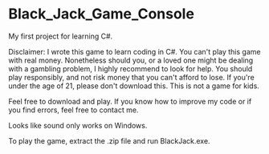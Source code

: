 # Black_Jack_Game_Console
My first project for learning C#.

Disclaimer: I wrote this game to learn coding in C#. You can't play this game with real money. Nonetheless should you, or a loved one might be dealing with a gambling problem, I highly recommend to look for help. You should play responsibly, and not risk money that you can't afford to lose. If you're under the age of 21, please don't download this. This is not a game for kids.

Feel free to download and play. If you know how to improve my code or if you find errors, feel free to contact me.

Looks like sound only works on Windows.

To play the game, extract the .zip file and run BlackJack.exe.
